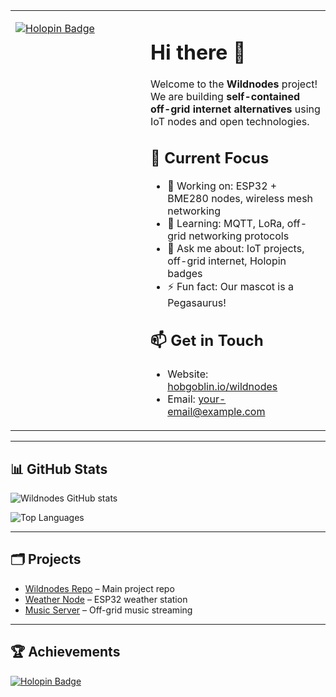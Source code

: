 <table>
<tr>
<td width="200" valign="top">

[![Holopin Badge](https://holopin.io/api/user/wildnodes/badge)](https://holopin.io/@wildnodes)

</td>
<td valign="top">

# Hi there 👋

Welcome to the **Wildnodes** project!  
We are building **self-contained off-grid internet alternatives** using IoT nodes and open technologies.

## 🔧 Current Focus
- 🔭 Working on: ESP32 + BME280 nodes, wireless mesh networking  
- 🌱 Learning: MQTT, LoRa, off-grid networking protocols  
- 💬 Ask me about: IoT projects, off-grid internet, Holopin badges  
- ⚡ Fun fact: Our mascot is a Pegasaurus!

## 📫 Get in Touch
- Website: [hobgoblin.io/wildnodes](https://hobgoblin.io/wildnodes)  
- Email: your-email@example.com

</td>
</tr>
</table>

---

## 📊 GitHub Stats

![Wildnodes GitHub stats](https://github-readme-stats.vercel.app/api?username=wildnodes&show_icons=true&theme=radical)

![Top Languages](https://github-readme-stats.vercel.app/api/top-langs/?username=wildnodes&layout=compact)

---

## 🗂 Projects

- [Wildnodes Repo](https://github.com/wildnodes/Wildnodes) – Main project repo  
- [Weather Node](https://github.com/wildnodes/weather-node) – ESP32 weather station  
- [Music Server](https://github.com/wildnodes/music-server) – Off-grid music streaming

---

## 🏆 Achievements

[![Holopin Badge](https://holopin.io/api/user/wildnodes/badge)](https://holopin.io/@wildnodes)
